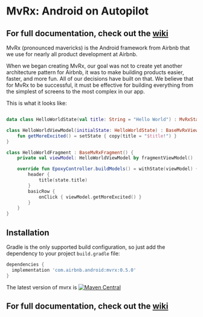 # MvRx: Android on Autopilot

## For full documentation, check out the [wiki](https://github.com/airbnb/MvRx/wiki)

MvRx (pronounced mavericks) is the Android framework from Airbnb that we use for nearly all product development at Airbnb.

When we began creating MvRx, our goal was not to create yet another architecture pattern for Airbnb, it was to make building products easier, faster, and more fun. All of our decisions have built on that. We believe that for MvRx to be successful, it must be effective for building everything from the simplest of screens to the most complex in our app.

This is what it looks like:
```kotlin

data class HelloWorldState(val title: String = "Hello World") : MvRxState

class HelloWorldViewModel(initialState: HelloWorldState) : BaseMvRxViewModel<HelloWorldState>(initialState) {
    fun getMoreExcited() = setState { copy(title = "$title!") }
}

class HelloWorldFragment : BaseMvRxFragment() {
    private val viewModel: HelloWorldViewModel by fragmentViewModel()

    override fun EpoxyController.buildModels() = withState(viewModel) { state ->
        header {
            title(state.title)
        }
        basicRow { 
            onClick { viewModel.getMoreExcited() }
        }
    }
}
```

## Installation

Gradle is the only supported build configuration, so just add the dependency to your project `build.gradle` file:

```groovy
dependencies {
  implementation 'com.airbnb.android:mvrx:0.5.0'
}
```
The latest version of mvrx is [![Maven Central](https://maven-badges.herokuapp.com/maven-central/com.airbnb.android/mvrx/badge.svg)](https://maven-badges.herokuapp.com/maven-central/com.airbnb.android/mvrx)

## For full documentation, check out the [wiki](https://github.com/airbnb/MvRx/wiki)
